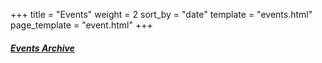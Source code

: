 +++
title = "Events"
weight = 2
sort_by = "date"
template = "events.html"
page_template = "event.html"
+++

##### [<i class="bi bi-archive-fill"></i> Events Archive](@/events/archive/_index.md)